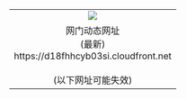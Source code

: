﻿<table>
  <tr></tr>
  <tr><td colspan=2 align=center><img src="https://d18fhhcyb03si.cloudfront.net/Up/oGate.jpg" /></td></tr>
  <tr><td colspan=2 align=center>网门动态网址<br/>(最新)
<br>https://d18fhhcyb03si.cloudfront.net
<br/><br/>(以下网址可能失效)
    </td>
  </tr>
</table>
